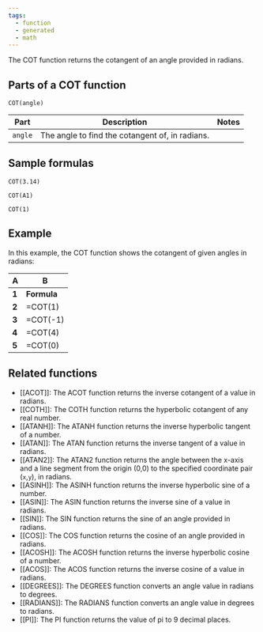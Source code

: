 ```yaml
---
tags:
  - function
  - generated
  - math
---
```


The COT function returns the cotangent of an angle provided in radians.

Parts of a COT function
-----------------------

`COT(angle)`

| Part | Description | Notes |
| --- | --- | --- |
| `angle` | The angle to find the cotangent of, in radians. |  |

Sample formulas
---------------

`COT(3.14)`

`COT(A1)`

`COT(1)`

Example
-------

In this example, the COT function shows the cotangent of given angles in radians:

| A | B |
| --- | --- |
| **1** | **Formula** | **Result** |
| **2** | =COT(1) | 0.6420926159 |
| **3** | =COT(-1) | -0.6420926159 |
| **4** | =COT(4) | 0.8636911545 |
| **5** | =COT(0) | `#DIV/0!` |

Related functions
-----------------

* [[ACOT]]: The ACOT function returns the inverse cotangent of a value in radians.
* [[COTH]]: The COTH function returns the hyperbolic cotangent of any real number.
* [[ATANH]]: The ATANH function returns the inverse hyperbolic tangent of a number.
* [[ATAN]]: The ATAN function returns the inverse tangent of a value in radians.
* [[ATAN2]]: The ATAN2 function returns the angle between the x-axis and a line segment from the origin (0,0) to the specified coordinate pair (`x`,`y`), in radians.
* [[ASINH]]: The ASINH function returns the inverse hyperbolic sine of a number.
* [[ASIN]]: The ASIN function returns the inverse sine of a value in radians.
* [[SIN]]: The SIN function returns the sine of an angle provided in radians.
* [[COS]]: The COS function returns the cosine of an angle provided in radians.
* [[ACOSH]]: The ACOSH function returns the inverse hyperbolic cosine of a number.
* [[ACOS]]: The ACOS function returns the inverse cosine of a value in radians.
* [[DEGREES]]: The DEGREES function converts an angle value in radians to degrees.
* [[RADIANS]]: The RADIANS function converts an angle value in degrees to radians.
* [[PI]]: The PI function returns the value of pi to 9 decimal places.